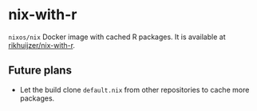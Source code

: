# nix-with-r

`nixos/nix` Docker image with cached R packages.
It is available at [rikhuijzer/nix-with-r](https://hub.docker.com/repository/docker/rikhuijzer/nix-with-r).

## Future plans

- Let the build clone `default.nix` from other repositories to cache more packages.
